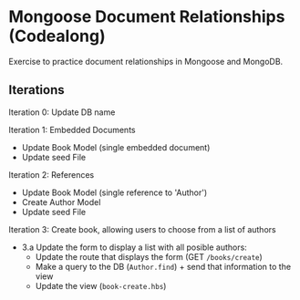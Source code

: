 
# Mongoose Document Relationships (Codealong)

Exercise to practice document relationships in Mongoose and MongoDB.



## Iterations

Iteration 0: Update DB name


Iteration 1: Embedded Documents
- Update Book Model (single embedded document)
- Update seed File


Iteration 2: References
- Update Book Model (single reference to 'Author')
- Create Author Model
- Update seed File


Iteration 3: Create book, allowing users to choose from a list of authors

- 3.a Update the form to display a list with all posible authors:
  - Update the route that displays the form (GET `/books/create`)
  - Make a query to the DB (`Author.find`) + send that information to the view
  - Update the view (`book-create.hbs`)



